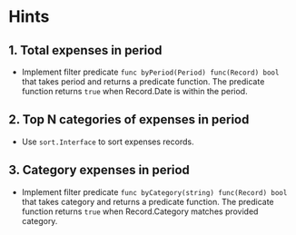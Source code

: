 # Hints

## 1. Total expenses in period

- Implement filter predicate `func byPeriod(Period) func(Record) bool` that takes period and returns a predicate function. The predicate function returns `true` when Record.Date is within the period.

## 2. Top N categories of expenses in period

- Use `sort.Interface` to sort expenses records.

## 3. Category expenses in period

- Implement filter predicate `func byCategory(string) func(Record) bool` that takes category and returns a predicate function. The predicate function returns `true` when Record.Category matches provided category.
